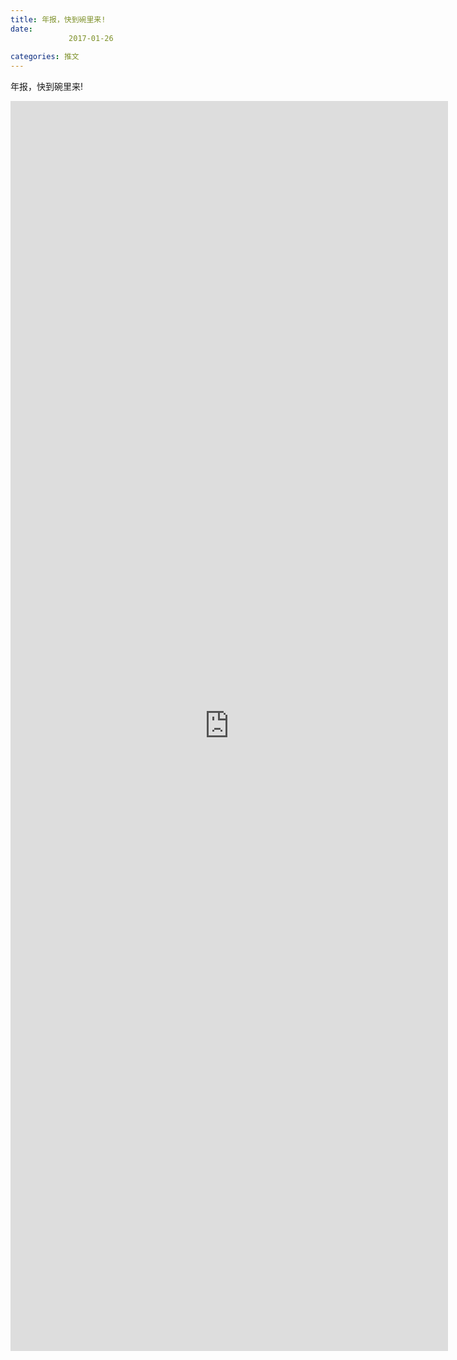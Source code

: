 ```yaml
---
title: 年报，快到碗里来!
date: 
             2017-01-26
            
categories: 推文
---
```

年报，快到碗里来!<!--more-->
<iframe src="http://202.114.234.173:8669/appbbs/Stata_Article/@年报，快到碗里来!.htm" width="700px" height="2000px" scrolling="auto" frameborder=0 ></iframe>